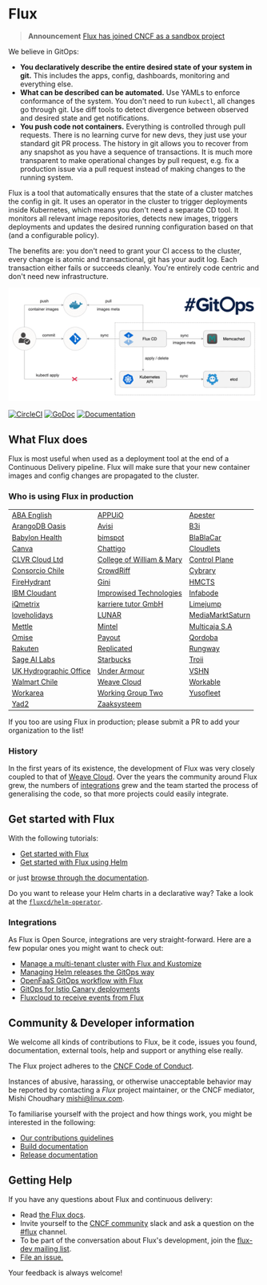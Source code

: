 # Flux

> **Announcement** [Flux has joined CNCF as a sandbox project](https://www.weave.works/blog/flux-joins-the-cncf-sandbox)

We believe in GitOps:

- **You declaratively describe the entire desired state of your
  system in git.** This includes the apps, config, dashboards,
  monitoring and everything else.
- **What can be described can be automated.** Use YAMLs to enforce
  conformance of the system. You don't need to run `kubectl`, all changes go
  through git. Use diff tools to detect divergence between observed and
  desired state and get notifications.
- **You push code not containers.** Everything is controlled through
  pull requests. There is no learning curve for new devs, they just use
  your standard git PR process. The history in git allows you to recover
  from any snapshot as you have a sequence of transactions. It is much
  more transparent to make operational changes by pull request, e.g.
  fix a production issue via a pull request instead of making changes to
  the running system.

Flux is a tool that automatically ensures that the state of a cluster
matches the config in git. It uses an operator in the cluster to trigger
deployments inside Kubernetes, which means you don't need a separate CD tool.
It monitors all relevant image repositories, detects new images, triggers
deployments and updates the desired running configuration based on that
(and a configurable policy).

The benefits are: you don't need to grant your CI access to the cluster, every
change is atomic and transactional, git has your audit log. Each transaction
either fails or succeeds cleanly. You're entirely code centric and don't need
new infrastructure.

![Deployment Pipeline](docs/_files/flux-cd-diagram.png)

[![CircleCI](https://circleci.com/gh/fluxcd/flux.svg?style=svg)](https://circleci.com/gh/fluxcd/flux)
[![GoDoc](https://godoc.org/github.com/fluxcd/flux?status.svg)](https://godoc.org/github.com/fluxcd/flux)
[![Documentation](https://img.shields.io/badge/latest-documentation-informational)](https://docs.fluxcd.io/en/latest/)

## What Flux does

Flux is most useful when used as a deployment tool at the end of a
Continuous Delivery pipeline. Flux will make sure that your new
container images and config changes are propagated to the cluster.

### Who is using Flux in production

|    |     |     |
| -- | --- | --- |
|[ABA English](https://www.abaenglish.com)|[APPUiO](https://appuio.ch)|[Apester](https://apester.com)
|[ArangoDB Oasis](https://arangodb.com/managed-service)|[Avisi](https://avisi.nl)|[B3i](https://b3i.tech/)
|[Babylon Health](https://www.babylonhealth.com/)|[bimspot](https://bimspot.io)|[BlaBlaCar](https://www.blablacar.com/)
|[Canva](https://www.canva.com/)|[Chattigo](https://chattigo.com)|[Cloudlets](https://cloudlets.io)
|[CLVR Cloud Ltd](https://clvr.cloud)|[College of William & Mary](https://www.wm.edu)|[Control Plane](https://control-plane.io)
|[Consorcio Chile](https://www.consorcio.cl)|[CrowdRiff](https://crowdriff.com)|[Cybrary](https://cybrary.it)
|[FireHydrant](https://firehydrant.io)|[Gini](https://gini.net)|[HMCTS](https://www.gov.uk/government/organisations/hm-courts-and-tribunals-service)
|[IBM Cloudant](https://www.ibm.com/cloud/cloudant)|[Improwised Technologies](https://www.improwised.com/)|[Infabode](https://infabode.com)
|[iQmetrix](https://www.iqmetrix.com)|[karriere tutor GmbH](https://www.karrieretutor.de)|[Limejump](https://limejump.com)
|[loveholidays](https://www.loveholidays.com/)|[LUNAR](https://www.lunarway.com/)|[MediaMarktSaturn](https://www.mediamarktsaturn.com)
|[Mettle](https://mettle.co.uk)|[Mintel](https://www.mintel.com)|[Multicaja S.A](https://www.multicaja.cl)
|[Omise](https://www.omise.co)|[Payout](https://payout.one)|[Qordoba](https://qordoba.com)
|[Rakuten](https://rakuten.com)|[Replicated](https://replicated.com)|[Rungway](https://rungway.com)
|[Sage AI Labs](https://www.sage.com)|[Starbucks](https://www.starbucks.com/)|[Troii](https://troii.com/)
|[UK Hydrographic Office](https://www.gov.uk/government/organisations/uk-hydrographic-office)|[Under Armour](https://www.underarmour.com)|[VSHN](https://vshn.ch)
|[Walmart Chile](https://www.walmartchile.cl)|[Weave Cloud](https://cloud.weave.works)|[Workable](https://www.workable.com)
|[Workarea](https://www.workarea.com)|[Working Group Two](https://wgtwo.com)|[Yusofleet](https://yusofleet.com)
|[Yad2](https://yad2.co.il)|[Zaaksysteem](https://zaaksysteem.nl)

If you too are using Flux in production; please submit a PR to add your organization to the list!

### History

In the first years of its existence, the development of Flux was very
closely coupled to that of [Weave
Cloud](https://www.weave.works/product/cloud/). Over the years the community
around Flux grew, the numbers of [integrations](#integrations) grew and
the team started the process of generalising the code, so that more projects
could easily integrate.

## Get started with Flux

With the following tutorials:

- [Get started with Flux](https://docs.fluxcd.io/en/latest/tutorials/get-started)
- [Get started with Flux using Helm](https://docs.fluxcd.io/en/latest/tutorials/get-started-helm)

or just [browse through the documentation](https://docs.fluxcd.io).

Do you want to release your Helm charts in a declarative way?
Take a look at the [`fluxcd/helm-operator`](https://github.com/fluxcd/helm-operator).

### Integrations

As Flux is Open Source, integrations are very straight-forward. Here are
a few popular ones you might want to check out:

- [Manage a multi-tenant cluster with Flux and Kustomize](https://github.com/fluxcd/multi-tenancy)
- [Managing Helm releases the GitOps way](https://github.com/fluxcd/helm-operator-get-started)
- [OpenFaaS GitOps workflow with Flux](https://github.com/stefanprodan/openfaas-flux)
- [GitOps for Istio Canary deployments](https://github.com/stefanprodan/gitops-istio)
- [Fluxcloud to receive events from Flux](https://github.com/justinbarrick/fluxcloud)

## Community & Developer information

We welcome all kinds of contributions to Flux, be it code, issues you found,
documentation, external tools, help and support or anything else really.

The Flux project adheres to the [CNCF Code of
Conduct](https://github.com/cncf/foundation/blob/master/code-of-conduct.md).

Instances of abusive, harassing, or otherwise unacceptable behavior
may be reported by contacting a _Flux_ project maintainer, or the CNCF
mediator, Mishi Choudhary <mishi@linux.com>.

To familiarise yourself with the project and how things work, you might
be interested in the following:

- [Our contributions guidelines](CONTRIBUTING.md)
- [Build documentation](https://docs.fluxcd.io/en/latest/contributing/building)
- [Release documentation](/internal_docs/releasing.md)

## <a name="help"></a>Getting Help

If you have any questions about Flux and continuous delivery:

- Read [the Flux docs](https://docs.fluxcd.io).
- Invite yourself to the <a href="https://slack.cncf.io" target="_blank">CNCF community</a>
  slack and ask a question on the [#flux](https://cloud-native.slack.com/messages/flux/)
  channel.
- To be part of the conversation about Flux's development, join the
  [flux-dev mailing list](https://lists.cncf.io/g/cncf-flux-dev).
- [File an issue.](https://github.com/fluxcd/flux/issues/new/choose)

Your feedback is always welcome!

